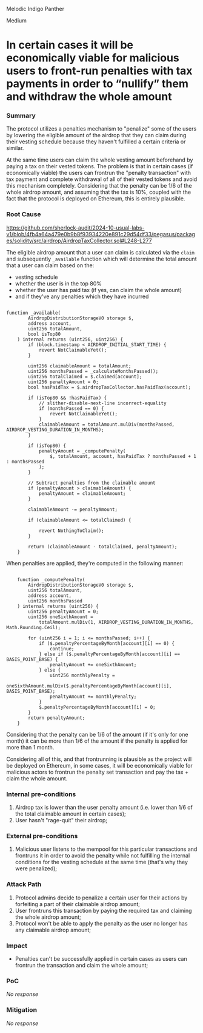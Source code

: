Melodic Indigo Panther

Medium

# In certain cases it will be economically viable for malicious users to front-run penalties with tax payments in order to “nullify” them and withdraw the whole amount

### Summary

The protocol utilizes a penalties mechanism to "penalize" some of the users by lowering the eligible amount of the airdrop that they can claim during their vesting schedule because they haven't fulfilled a certain criteria or similar. 

At the same time users can claim the whole vesting amount beforehand by paying a tax on their vested tokens.
The problem is that in certain cases (if economically viable) the users can frontrun the "penalty transaction" with tax payment and complete withdrawal of all of their vested tokens and avoid this mechanism completely. Considering that the penalty can be 1/6 of the whole airdrop amount, and assuming that the tax is 10%, coupled with the fact that the protocol is deployed on Ethereum, this is entirely plausible. 

### Root Cause

https://github.com/sherlock-audit/2024-10-usual-labs-v1/blob/4fb4a64a479e0b9b8f93934220e891c29d54df33/pegasus/packages/solidity/src/airdrop/AirdropTaxCollector.sol#L248-L277

The eligible airdrop amount that a user can claim is calculated via the `claim` and subsequently `_available` function which will determine the total amount that a user can claim based on the: 
- vesting schedule
- whether the user is in the top 80%
- whether the user has paid tax (if yes, can claim the whole amount)
- and if they've any penalties which they have incurred

```solidity

function _available(
        AirdropDistributionStorageV0 storage $,
        address account,
        uint256 totalAmount,
        bool isTop80
    ) internal returns (uint256, uint256) {
        if (block.timestamp < AIRDROP_INITIAL_START_TIME) {
            revert NotClaimableYet();
        }

        uint256 claimableAmount = totalAmount; 
        uint256 monthsPassed = _calculateMonthsPassed(); 
        uint256 totalClaimed = $.claimed[account]; 
        uint256 penaltyAmount = 0; 
        bool hasPaidTax = $.airdropTaxCollector.hasPaidTax(account); 

        if (isTop80 && !hasPaidTax) { 
            // slither-disable-next-line incorrect-equality
            if (monthsPassed == 0) {
                revert NotClaimableYet();
            }
            claimableAmount = totalAmount.mulDiv(monthsPassed, AIRDROP_VESTING_DURATION_IN_MONTHS);
        }

        if (isTop80) {
            penaltyAmount = _computePenalty(
                $, totalAmount, account, hasPaidTax ? monthsPassed + 1 : monthsPassed
            );
        }

        // Subtract penalties from the claimable amount
        if (penaltyAmount > claimableAmount) {
            penaltyAmount = claimableAmount;
        }

        claimableAmount -= penaltyAmount;

        if (claimableAmount <= totalClaimed) { 
                                               
            revert NothingToClaim();
        }

        return (claimableAmount - totalClaimed, penaltyAmount);
    }

```

When penalties are applied, they're computed in the following manner:

```solidity

    function _computePenalty(
        AirdropDistributionStorageV0 storage $,
        uint256 totalAmount,
        address account,
        uint256 monthsPassed
    ) internal returns (uint256) {
        uint256 penaltyAmount = 0;
        uint256 oneSixthAmount =
            totalAmount.mulDiv(1, AIRDROP_VESTING_DURATION_IN_MONTHS, Math.Rounding.Ceil);

        for (uint256 i = 1; i <= monthsPassed; i++) {
            if ($.penaltyPercentageByMonth[account][i] == 0) {
                continue;
            } else if ($.penaltyPercentageByMonth[account][i] == BASIS_POINT_BASE) {
                penaltyAmount += oneSixthAmount;
            } else {
                uint256 monthlyPenalty =
                    oneSixthAmount.mulDiv($.penaltyPercentageByMonth[account][i], BASIS_POINT_BASE);
                penaltyAmount += monthlyPenalty;
            }
            $.penaltyPercentageByMonth[account][i] = 0;
        }
        return penaltyAmount;
    }

```

Considering that the penalty can be 1/6 of the amount (if it's only for one month) it can be more than 1/6 of the amount if the penalty is applied for more than 1 month.

Considering all of this, and that frontrunning is plausible as the project will be deployed on Ethereum, in some cases, it will be economically viable for malicious actors to frontrun the penalty set transaction and pay the tax + claim the whole amount. 


### Internal pre-conditions

1. Airdrop tax is lower than the user penalty amount (i.e. lower than 1/6 of the total claimable amount in certain cases);
2. User hasn't "rage-quit" their airdrop;

### External pre-conditions

1. Malicious user listens to the mempool for this particular transactions and frontruns it in order to avoid the penalty while not fulfilling the internal conditions for the vesting schedule at the same time (that's why they were penalized);

### Attack Path

1. Protocol admins decide to penalize a certain user for their actions by forfeiting a part of their claimable airdrop amount;
2. User frontruns this transaction by paying the required tax and claiming the whole airdrop amount;
3. Protocol won't be able to apply the penalty as the user no longer has any claimable airdrop amount;

### Impact

- Penalties can't be successfully applied in certain cases as users can frontrun the transaction and claim the whole amount;

### PoC

_No response_

### Mitigation

_No response_